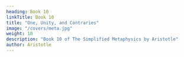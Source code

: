 ```yaml
---
heading: Book 10
linkTitle: Book 10
title: "One, Unity, and Contraries"
image: "/covers/meta.jpg"
weight: 10
description: "Book 10 of The Simplified Metaphysics by Aristotle"
author: Aristotle
---
```

